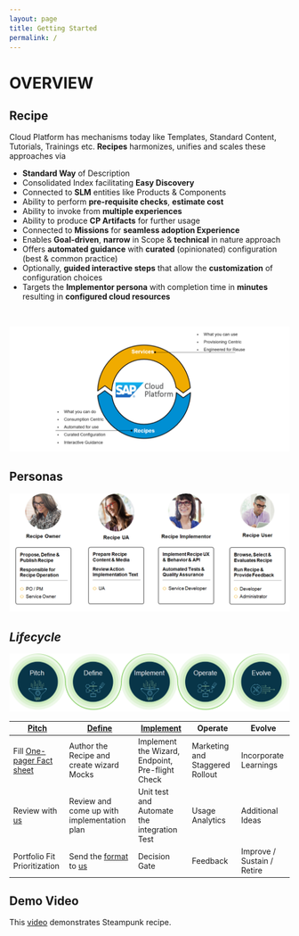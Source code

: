 ```yaml
---
layout: page
title: Getting Started
permalink: /
---
```


# OVERVIEW
## Recipe

Cloud Platform has mechanisms today like Templates, Standard Content, Tutorials, Trainings etc.
**Recipes** harmonizes, unifies and scales these approaches via

-    **Standard Way** of Description
-    Consolidated Index facilitating **Easy Discovery**
-    Connected to **SLM** entities like Products & Components
-    Ability to perform **pre-requisite checks**, **estimate cost**
-    Ability to invoke from **multiple experiences**
-    Ability to produce **CP Artifacts** for further usage
-    Connected to **Missions** for **seamless adoption Experience**
-    Enables **Goal-driven**, **narrow** in Scope & **technical** in nature approach
-    Offers **automated guidance** with **curated** (opinionated) configuration (best & common practice)
-    Optionally, **guided interactive steps** that allow the **customization** of configuration choices
-    Targets the **Implementor persona** with completion time in **minutes** resulting in **configured cloud resources**

&nbsp;

![getting-started.jpg](assets/images/getting-started.png)


## Personas
![recipepersonas.jpg](assets/images/RecipePersonas.png)

## *Lifecycle*

![recipephases](assets/images/recipephases.png)


| [Pitch](contribution/own-documentation/implement-a-documentation-recipe.md#pitch)                       | [Define](./contribution/own-documentation/implement-a-documentation-recipe.md#define)                                                             | [Implement](contribution/own-wizard/implement-a-recipe-wizard.md) | Operate                         | Evolve                     |
| ------------------------------------------------------------------------------------------------------- | ------------------------------------------------------------------------------------------------------------------------------------------------- | ----------------------------------------------------------------- | ------------------------------- | -------------------------- |
| Fill  <a href="contribution/own-documentation/files/recipe-opfs.xlsx" download>One-pager Fact sheet</a> | Author the Recipe and create wizard Mocks                                                                                                         | Implement the Wizard, Endpoint, Pre-flight Check                  | Marketing and Staggered Rollout | Incorporate Learnings      |
| Review with [us](contribution/be-a-contributor/contact.md)                                              | Review and come up with implementation plan                                                                                                       | Unit test and Automate the integration Test                       | Usage Analytics                 | Additional Ideas           |
| Portfolio Fit Prioritization                                                                            | Send the <a href="contribution/own-documentation/files/recipe_content.xlsx" download>format</a> to [us](contribution/be-a-contributor/contact.md) | Decision Gate                                                     | Feedback                        | Improve / Sustain / Retire |



## Demo Video
This <a href="https://jam4.sapjam.com/groups/U5XgX7ZKCnurOdUTniDaSJ/documents/PgVfcIqBxK7eQMwrLanhiS/video_viewer" target="_blank">video</a> demonstrates Steampunk recipe.
